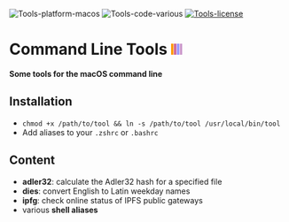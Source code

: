 ![Tools-platform-macos](https://img.shields.io/badge/platform-macOS-lightgrey.svg)
![Tools-code-various](https://img.shields.io/badge/code-various-yellow.svg)
[![Tools-license](http://img.shields.io/badge/license-MIT+-blue.svg)](https://github.com/JayBrown/Tools/blob/master/license.md)

# Command Line Tools <img src="https://github.com/JayBrown/Tools/blob/master/img/jb-img.png" height="20px"/>
**Some tools for the macOS command line**

## Installation
* `chmod +x /path/to/tool && ln -s /path/to/tool /usr/local/bin/tool`
* Add aliases to your `.zshrc` or `.bashrc`

## Content
* **adler32**: calculate the Adler32 hash for a specified file
* **dies**: convert English to Latin weekday names
* **ipfg**: check online status of IPFS public gateways
* various **shell aliases**
